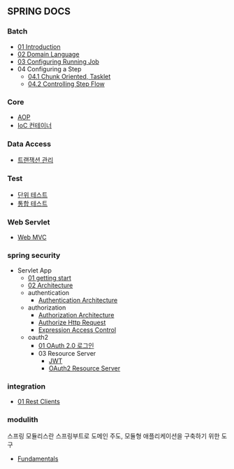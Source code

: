## SPRING DOCS

### Batch
- [01 Introduction](batch/01-introduction.md)
- [02 Domain Language](batch/02-domain-language.md)
- [03 Configuring Running Job](batch/03-configuring-running-job.md)
- 04 Configuring a Step
  - [04.1 Chunk Oriented, Tasklet](batch/04-configuring_step/01.chunk_oriented&tasklet.md)
  - [04.2 Controlling Step Flow](batch/04-configuring_step/02.controlling_step_flow.md)

### Core
- [AOP](core/aop.md)
- [IoC 컨테이너](core/IoC-Container.md)

### Data Access
- [트랜잭션 관리](data-access/transaction-management.md)

### Test
- [단위 테스트](test/unit-test.md)
- [통합 테스트](test/integration-test.md)

### Web Servlet
- [Web MVC](web-servelet/web-mvc.md)

### spring security
- Servlet App
  - [01 getting start](spring-security/servlet_app/01.getting-start.md)
  - [02 Architecture](spring-security/servlet_app/02.architecture.md)
  - authentication
    - [Authentication Architecture](spring-security/servlet_app/authentication/authentication_architecture.md)
  - authorization
    - [Authorization Architecture](spring-security/servlet_app/authorization/authorization_architecture.md)
    - [Authorize Http Request](spring-security/servlet_app/authorization/authorize_http_request.md)
    - [Expression Access Control](spring-security/servlet_app/authorization/expression_access_control.md)
  - oauth2
    - [01 OAuth 2.0 로그인](spring-security/servlet_app/oauth2/01.oauth2.0_login.md)
    - 03 Resource Server
      - [JWT](spring-security/servlet_app/oauth2/03.resource_server/jwt.md)
      - [OAuth2 Resource Server](spring-security/servlet_app/oauth2/03.resource_server/oauth2_resource_server.md)

### integration
- [01 Rest Clients](integration/01.rest-clients.md)

### modulith
스프링 모듈리스란 스프링부트로 도메인 주도, 모듈형 애플리케이션을 구축하기 위한 도구

- [Fundamentals](modulith/01.fundamentals.md)
